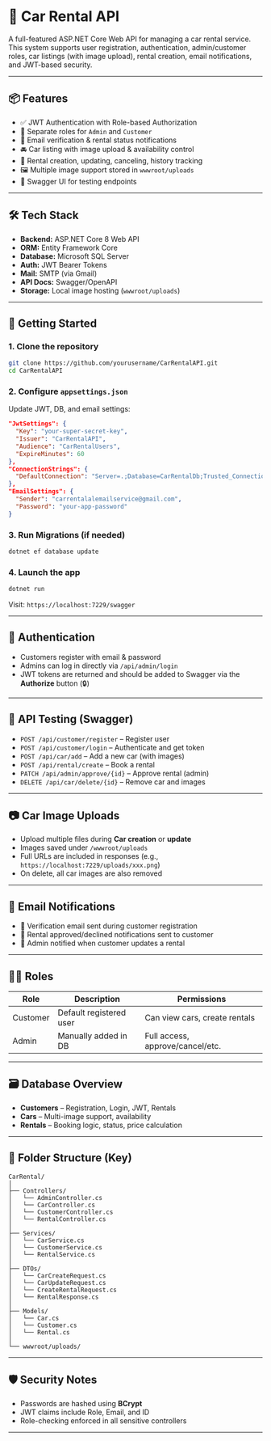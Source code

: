 # 🚗 Car Rental API

A full-featured ASP.NET Core Web API for managing a car rental service. This system supports user registration, authentication, admin/customer roles, car listings (with image upload), rental creation, email notifications, and JWT-based security.

---

## 📦 Features

- ✅ JWT Authentication with Role-based Authorization
- 👥 Separate roles for `Admin` and `Customer`
- 📩 Email verification & rental status notifications
- 🚘 Car listing with image upload & availability control
- 📆 Rental creation, updating, canceling, history tracking
- 🖼️ Multiple image support stored in `wwwroot/uploads`
- 📃 Swagger UI for testing endpoints

---

## 🛠️ Tech Stack

- **Backend:** ASP.NET Core 8 Web API
- **ORM:** Entity Framework Core
- **Database:** Microsoft SQL Server
- **Auth:** JWT Bearer Tokens
- **Mail:** SMTP (via Gmail)
- **API Docs:** Swagger/OpenAPI
- **Storage:** Local image hosting (`wwwroot/uploads`)

---

## 🚀 Getting Started

### 1. Clone the repository

```bash
git clone https://github.com/yourusername/CarRentalAPI.git
cd CarRentalAPI
```

### 2. Configure `appsettings.json`

Update JWT, DB, and email settings:

```json
"JwtSettings": {
  "Key": "your-super-secret-key",
  "Issuer": "CarRentalAPI",
  "Audience": "CarRentalUsers",
  "ExpireMinutes": 60
},
"ConnectionStrings": {
  "DefaultConnection": "Server=.;Database=CarRentalDb;Trusted_Connection=True;TrustServerCertificate=True;"
},
"EmailSettings": {
  "Sender": "carrentalalemailservice@gmail.com",
  "Password": "your-app-password"
}
```

### 3. Run Migrations (if needed)

```bash
dotnet ef database update
```

### 4. Launch the app

```bash
dotnet run
```

Visit: `https://localhost:7229/swagger`

---

## 🔐 Authentication

- Customers register with email & password
- Admins can log in directly via `/api/admin/login`
- JWT tokens are returned and should be added to Swagger via the **Authorize** button (🔒)

---

## 🧪 API Testing (Swagger)

- `POST /api/customer/register` – Register user
- `POST /api/customer/login` – Authenticate and get token
- `POST /api/car/add` – Add a new car (with images)
- `POST /api/rental/create` – Book a rental
- `PATCH /api/admin/approve/{id}` – Approve rental (admin)
- `DELETE /api/car/delete/{id}` – Remove car and images

---

## 📷 Car Image Uploads

- Upload multiple files during **Car creation** or **update**
- Images saved under `/wwwroot/uploads`
- Full URLs are included in responses (e.g., `https://localhost:7229/uploads/xxx.png`)
- On delete, all car images are also removed

---

## 📧 Email Notifications

- 📨 Verification email sent during customer registration
- 📨 Rental approved/declined notifications sent to customer
- 📨 Admin notified when customer updates a rental

---

## 🧑‍💻 Roles

| Role     | Description                        | Permissions                       |
|----------|------------------------------------|-----------------------------------|
| Customer | Default registered user            | Can view cars, create rentals     |
| Admin    | Manually added in DB               | Full access, approve/cancel/etc.  |

---

## 🗃️ Database Overview

- **Customers** – Registration, Login, JWT, Rentals
- **Cars** – Multi-image support, availability
- **Rentals** – Booking logic, status, price calculation

---

## 📁 Folder Structure (Key)

```
CarRental/
│
├── Controllers/
│   └── AdminController.cs
│   └── CarController.cs
│   └── CustomerController.cs
│   └── RentalController.cs
│
├── Services/
│   └── CarService.cs
│   └── CustomerService.cs
│   └── RentalService.cs
│
├── DTOs/
│   └── CarCreateRequest.cs
│   └── CarUpdateRequest.cs
│   └── CreateRentalRequest.cs
│   └── RentalResponse.cs
│
├── Models/
│   └── Car.cs
│   └── Customer.cs
│   └── Rental.cs
│
└── wwwroot/uploads/
```

---

## 🛡️ Security Notes

- Passwords are hashed using **BCrypt**
- JWT claims include Role, Email, and ID
- Role-checking enforced in all sensitive controllers

---
